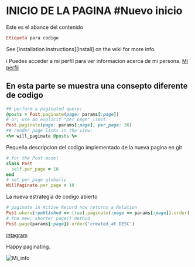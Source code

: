 # INICIO DE LA PAGINA  #Nuevo inicio  

Este es el abance del contenido

``` ruby
Etiqueta para codigo
```

See [installation instructions][install] on the wiki for more info.

ℹ️ Puedes acceder a mi perfil para ver informacion acerca de mi persona. [Mi perfil](https://www.facebook.com/victoremanueleh)

## En esta parte se muestra una consepto diferente de codigo

``` ruby
## perform a paginated query:
@posts = Post.paginate(page: params[:page])
# or, use an explicit "per page" limit:
Post.paginate(page: params[:page], per_page: 30)
## render page links in the view:
<%= will_paginate @posts %>
```
Pequeña descripcion del codigo implementado de la nueva pagina en git

``` ruby
# for the Post model
class Post
  self.per_page = 10
end
# set per_page globally
WillPaginate.per_page = 10
```
La nueva estrategia de codigo abierto

``` ruby
# paginate in Active Record now returns a Relation
Post.where(:published => true).paginate(:page => params[:page]).order('id DESC')
# the new, shorter page() method
Post.page(params[:page]).order('created_at DESC')
```

[intagram](https://instagram.com/victoremanueleh)

Happy paginating.


![Mi_info](https://cdn.discordapp.com/attachments/885270943235199028/991115159542177812/VictorEmanuel_-_Mi_Info..png)


